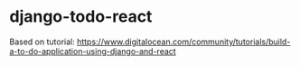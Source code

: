 # django-todo-react

Based on tutorial: https://www.digitalocean.com/community/tutorials/build-a-to-do-application-using-django-and-react
